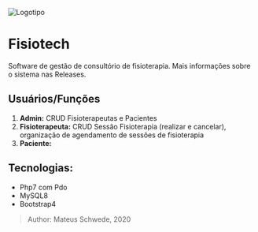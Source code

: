 ![Logotipo](https://img.icons8.com/ios-glyphs/80/000000/gymnastics.png)
# Fisiotech
Software de gestão de consultório de fisioterapia. Mais informações sobre o sistema nas Releases.

## Usuários/Funções
1. **Admin:** CRUD Fisioterapeutas e Pacientes
2. **Fisioterapeuta:** CRUD Sessão Fisioterapia (realizar e cancelar), organização de agendamento de sessões de fisioterapia
3. **Paciente:**

## Tecnologias:
- Php7 com Pdo
- MySQL8
- Bootstrap4

> Author: Mateus Schwede, 2020
